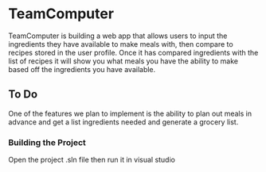# TeamComputer 

TeamComputer is building a web app that allows users to input the 
ingredients they have available to make meals with, then compare to 
recipes stored in the user profile.  Once it has compared ingredients 
with the list of recipes it will show you what meals you have the 
ability to make based off the ingredients you have available.

## To Do
One of the features we plan to implement is the ability to plan out 
meals in advance and get a list ingredients needed and generate a 
grocery list.

### Building the Project
Open the project .sln file then run it in visual studio
